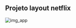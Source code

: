 ## Projeto layout netflix

![img_app](https://user-images.githubusercontent.com/72111534/150886350-e2823e93-710f-4c98-b03a-d196c4caba90.jpg)
